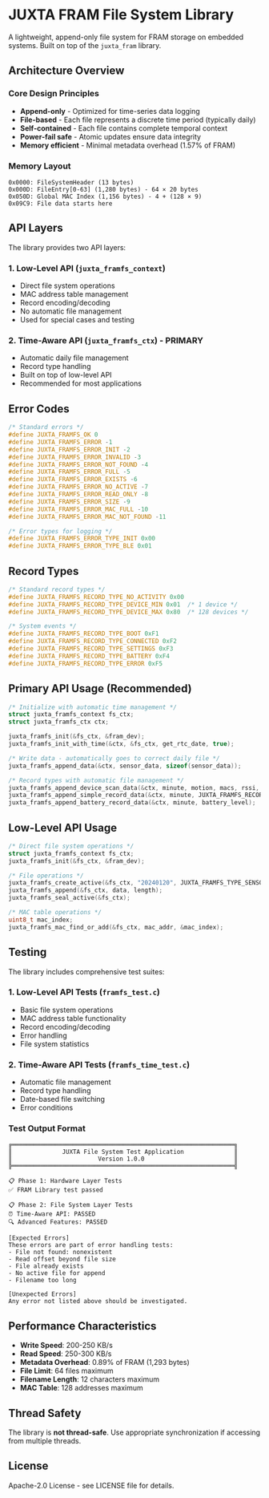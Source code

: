 # JUXTA FRAM File System Library

A lightweight, append-only file system for FRAM storage on embedded systems. Built on top of the `juxta_fram` library.

## Architecture Overview

### Core Design Principles
- **Append-only** - Optimized for time-series data logging
- **File-based** - Each file represents a discrete time period (typically daily)
- **Self-contained** - Each file contains complete temporal context
- **Power-fail safe** - Atomic updates ensure data integrity
- **Memory efficient** - Minimal metadata overhead (1.57% of FRAM)

### Memory Layout
```
0x0000: FileSystemHeader (13 bytes)
0x000D: FileEntry[0-63] (1,280 bytes) - 64 × 20 bytes
0x050D: Global MAC Index (1,156 bytes) - 4 + (128 × 9)
0x09C9: File data starts here
```

## API Layers

The library provides two API layers:

### 1. Low-Level API (`juxta_framfs_context`)
- Direct file system operations
- MAC address table management
- Record encoding/decoding
- No automatic file management
- Used for special cases and testing

### 2. Time-Aware API (`juxta_framfs_ctx`) - PRIMARY
- Automatic daily file management
- Record type handling
- Built on top of low-level API
- Recommended for most applications

## Error Codes

```c
/* Standard errors */
#define JUXTA_FRAMFS_OK 0
#define JUXTA_FRAMFS_ERROR -1
#define JUXTA_FRAMFS_ERROR_INIT -2
#define JUXTA_FRAMFS_ERROR_INVALID -3
#define JUXTA_FRAMFS_ERROR_NOT_FOUND -4
#define JUXTA_FRAMFS_ERROR_FULL -5
#define JUXTA_FRAMFS_ERROR_EXISTS -6
#define JUXTA_FRAMFS_ERROR_NO_ACTIVE -7
#define JUXTA_FRAMFS_ERROR_READ_ONLY -8
#define JUXTA_FRAMFS_ERROR_SIZE -9
#define JUXTA_FRAMFS_ERROR_MAC_FULL -10
#define JUXTA_FRAMFS_ERROR_MAC_NOT_FOUND -11

/* Error types for logging */
#define JUXTA_FRAMFS_ERROR_TYPE_INIT 0x00
#define JUXTA_FRAMFS_ERROR_TYPE_BLE 0x01
```

## Record Types

```c
/* Standard record types */
#define JUXTA_FRAMFS_RECORD_TYPE_NO_ACTIVITY 0x00
#define JUXTA_FRAMFS_RECORD_TYPE_DEVICE_MIN 0x01  /* 1 device */
#define JUXTA_FRAMFS_RECORD_TYPE_DEVICE_MAX 0x80  /* 128 devices */

/* System events */
#define JUXTA_FRAMFS_RECORD_TYPE_BOOT 0xF1
#define JUXTA_FRAMFS_RECORD_TYPE_CONNECTED 0xF2
#define JUXTA_FRAMFS_RECORD_TYPE_SETTINGS 0xF3
#define JUXTA_FRAMFS_RECORD_TYPE_BATTERY 0xF4
#define JUXTA_FRAMFS_RECORD_TYPE_ERROR 0xF5
```

## Primary API Usage (Recommended)

```c
/* Initialize with automatic time management */
struct juxta_framfs_context fs_ctx;
struct juxta_framfs_ctx ctx;

juxta_framfs_init(&fs_ctx, &fram_dev);
juxta_framfs_init_with_time(&ctx, &fs_ctx, get_rtc_date, true);

/* Write data - automatically goes to correct daily file */
juxta_framfs_append_data(&ctx, sensor_data, sizeof(sensor_data));

/* Record types with automatic file management */
juxta_framfs_append_device_scan_data(&ctx, minute, motion, macs, rssi, count);
juxta_framfs_append_simple_record_data(&ctx, minute, JUXTA_FRAMFS_RECORD_TYPE_BOOT);
juxta_framfs_append_battery_record_data(&ctx, minute, battery_level);
```

## Low-Level API Usage

```c
/* Direct file system operations */
struct juxta_framfs_context fs_ctx;
juxta_framfs_init(&fs_ctx, &fram_dev);

/* File operations */
juxta_framfs_create_active(&fs_ctx, "20240120", JUXTA_FRAMFS_TYPE_SENSOR_LOG);
juxta_framfs_append(&fs_ctx, data, length);
juxta_framfs_seal_active(&fs_ctx);

/* MAC table operations */
uint8_t mac_index;
juxta_framfs_mac_find_or_add(&fs_ctx, mac_addr, &mac_index);
```

## Testing

The library includes comprehensive test suites:

### 1. Low-Level API Tests (`framfs_test.c`)
- Basic file system operations
- MAC address table functionality
- Record encoding/decoding
- Error handling
- File system statistics

### 2. Time-Aware API Tests (`framfs_time_test.c`)
- Automatic file management
- Record type handling
- Date-based file switching
- Error conditions

### Test Output Format
```
╔══════════════════════════════════════════════════════════════╗
║              JUXTA File System Test Application              ║
║                        Version 1.0.0                         ║
╠══════════════════════════════════════════════════════════════╣

📋 Phase 1: Hardware Layer Tests
✅ FRAM Library test passed

📋 Phase 2: File System Layer Tests
⏰ Time-Aware API: PASSED
🔍 Advanced Features: PASSED

[Expected Errors]
These errors are part of error handling tests:
- File not found: nonexistent
- Read offset beyond file size
- File already exists
- No active file for append
- Filename too long

[Unexpected Errors]
Any error not listed above should be investigated.
```

## Performance Characteristics

- **Write Speed**: 200-250 KB/s
- **Read Speed**: 250-300 KB/s
- **Metadata Overhead**: 0.89% of FRAM (1,293 bytes)
- **File Limit**: 64 files maximum
- **Filename Length**: 12 characters maximum
- **MAC Table**: 128 addresses maximum

## Thread Safety

The library is **not thread-safe**. Use appropriate synchronization if accessing from multiple threads.

## License

Apache-2.0 License - see LICENSE file for details. 